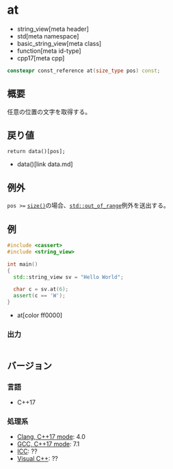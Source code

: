 # at
* string_view[meta header]
* std[meta namespace]
* basic_string_view[meta class]
* function[meta id-type]
* cpp17[meta cpp]

```cpp
constexpr const_reference at(size_type pos) const;
```

## 概要
任意の位置の文字を取得する。


## 戻り値
```
return data()[pos];
```
* data()[link data.md]


## 例外
`pos >=` [`size()`](size.md)の場合、[`std::out_of_range`](/reference/stdexcept.md)例外を送出する。


## 例
```cpp example
#include <cassert>
#include <string_view>

int main()
{
  std::string_view sv = "Hello World";

  char c = sv.at(6);
  assert(c == 'W');
}
```
* at[color ff0000]

### 出力
```
```


## バージョン
### 言語
- C++17

### 処理系
- [Clang, C++17 mode](/implementation.md#clang): 4.0
- [GCC, C++17 mode](/implementation.md#gcc): 7.1
- [ICC](/implementation.md#icc): ??
- [Visual C++](/implementation.md#visual_cpp): ??
